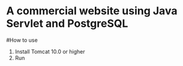 <h1>A commercial website using Java Servlet and PostgreSQL</h1>

#How to use
1. Install Tomcat 10.0 or higher
2. Run
